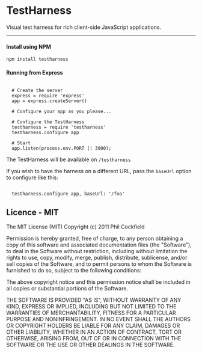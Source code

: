 # TestHarness

Visual test harness for rich client-side JavaScript applications.

--------

#### Install using NPM


    npm install testharness
    

#### Running from Express

```coffee-script

  # Create the server
  express = require 'express'
  app = express.createServer()

  # Configure your app as you please...

  # Configure the TestHarness
  testharness = require 'testharness'
  testharness.configure app

  # Start
  app.listen(process.env.PORT || 3000);

```

The TestHarness will be available on `/testharness`

If you wish to have the harness on a different URL, pass the `baseUrl`
option to configure like this:

```coffee-script

  testharness.configure app, baseUrl: '/foo'

```

## Licence - MIT

The MIT License (MIT)
Copyright (c) 2011 Phil Cockfield

Permission is hereby granted, free of charge, to any person obtaining a copy of
this software and associated documentation files (the "Software"), to deal in
the Software without restriction, including without limitation the rights to
use, copy, modify, merge, publish, distribute, sublicense, and/or sell copies of
the Software, and to permit persons to whom the Software is furnished to do so,
subject to the following conditions:

The above copyright notice and this permission notice shall be included in all
copies or substantial portions of the Software.

THE SOFTWARE IS PROVIDED "AS IS", WITHOUT WARRANTY OF ANY KIND, EXPRESS OR IMPLIED,
INCLUDING BUT NOT LIMITED TO THE WARRANTIES OF MERCHANTABILITY, FITNESS FOR A
PARTICULAR PURPOSE AND NONINFRINGEMENT. IN NO EVENT SHALL THE AUTHORS OR COPYRIGHT
HOLDERS BE LIABLE FOR ANY CLAIM, DAMAGES OR OTHER LIABILITY, WHETHER IN AN ACTION
OF CONTRACT, TORT OR OTHERWISE, ARISING FROM, OUT OF OR IN CONNECTION WITH THE
SOFTWARE OR THE USE OR OTHER DEALINGS IN THE SOFTWARE.